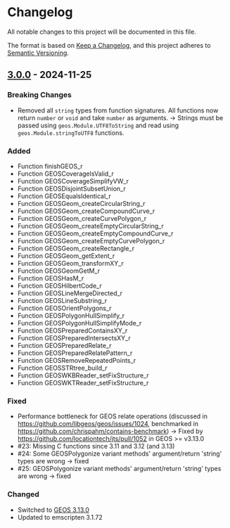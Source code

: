 # Changelog

All notable changes to this project will be documented in this file.

The format is based on [Keep a Changelog](https://keepachangelog.com/en/1.0.0/),
and this project adheres to [Semantic Versioning](https://semver.org/spec/v2.0.0.html).

## [3.0.0](https://https://github.com/chrispahm/geos-wasm/compare/v2.0.0...v3.0.0) - 2024-11-25

### Breaking Changes

- Removed all `string` types from function signatures. All functions now return `number` or `void` and take `number` as arguments. -> Strings must be passed using `geos.Module.UTF8ToString` and read using `geos.Module.stringToUTF8` functions.

### Added

- Function finishGEOS_r
- Function GEOSCoverageIsValid_r
- Function GEOSCoverageSimplifyVW_r
- Function GEOSDisjointSubsetUnion_r
- Function GEOSEqualsIdentical_r
- Function GEOSGeom_createCircularString_r
- Function GEOSGeom_createCompoundCurve_r
- Function GEOSGeom_createCurvePolygon_r
- Function GEOSGeom_createEmptyCircularString_r
- Function GEOSGeom_createEmptyCompoundCurve_r
- Function GEOSGeom_createEmptyCurvePolygon_r
- Function GEOSGeom_createRectangle_r
- Function GEOSGeom_getExtent_r
- Function GEOSGeom_transformXY_r
- Function GEOSGeomGetM_r
- Function GEOSHasM_r
- Function GEOSHilbertCode_r
- Function GEOSLineMergeDirected_r
- Function GEOSLineSubstring_r
- Function GEOSOrientPolygons_r
- Function GEOSPolygonHullSimplify_r
- Function GEOSPolygonHullSimplifyMode_r
- Function GEOSPreparedContainsXY_r
- Function GEOSPreparedIntersectsXY_r
- Function GEOSPreparedRelate_r
- Function GEOSPreparedRelatePattern_r
- Function GEOSRemoveRepeatedPoints_r
- Function GEOSSTRtree_build_r
- Function GEOSWKBReader_setFixStructure_r
- Function GEOSWKTReader_setFixStructure_r

### Fixed

- Performance bottleneck for GEOS relate operations (discussed in <https://github.com/libgeos/geos/issues/1024>, benchmarked in <https://github.com/chrispahm/contains-benchmark>) -> Fixed by <https://github.com/locationtech/jts/pull/1052> in GEOS >= v3.13.0
- #23: Missing C functions since 3.11 and 3.12 (and 3.13)
- #24: Some GEOSPolygonize variant methods' argument/return 'string' types are wrong -> fixed
- #25: GEOSPolygonize variant methods' argument/return 'string' types are wrong -> fixed

### Changed

- Switched to [GEOS 3.13.0](https://libgeos.org/posts/2024-09-06-geos-3-13-released/)
- Updated to emscripten 3.1.72
  